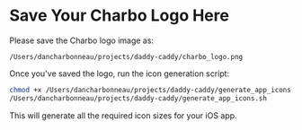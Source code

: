 # Save Your Charbo Logo Here

Please save the Charbo logo image as:
```
/Users/dancharbonneau/projects/daddy-caddy/charbo_logo.png
```

Once you've saved the logo, run the icon generation script:
```bash
chmod +x /Users/dancharbonneau/projects/daddy-caddy/generate_app_icons.sh
/Users/dancharbonneau/projects/daddy-caddy/generate_app_icons.sh
```

This will generate all the required icon sizes for your iOS app.
